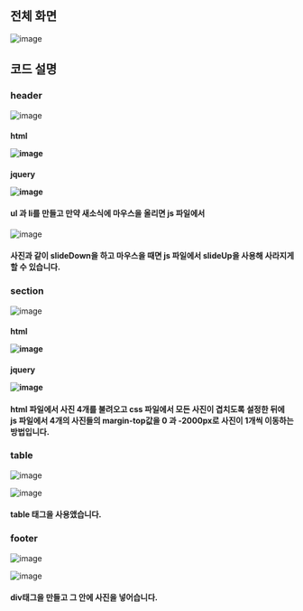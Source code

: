 <h2>전체 화면</h2>

![image](https://user-images.githubusercontent.com/97486359/176818403-63968a6c-2d40-4058-838a-9dc3d05d48cf.png)

<h2>코드 설명</h2>

<h3>header</h3>

![image](https://user-images.githubusercontent.com/97486359/176815980-7aaed007-d387-4284-86bc-822bcce87c5c.png)

<h4>html</4>

![image](https://user-images.githubusercontent.com/97486359/176827052-7a9a759c-d5e4-4116-8d93-53f2c9839eeb.png)<br>

<h4>jquery</4>

![image](https://user-images.githubusercontent.com/97486359/176827144-46f31bc8-256a-4b31-bef4-095c8672b1f0.png)


<h4>ul 과 li를 만들고 만약 새소식에 마우스을 올리면 js 파일에서</h4>

![image](https://user-images.githubusercontent.com/97486359/176805767-44623b46-8a87-48d8-bae7-b264dc00968b.png)



<h4>사진과 같이 slideDown을 하고 마우스을 때면 js 파일에서 slideUp을 사용해 사라지게 할 수 있습니다.</h4>

<h3>section</h3>

![image](https://user-images.githubusercontent.com/97486359/176810989-11a34974-f61c-4c34-bfcf-0824453a494f.png)

<h4>html</4>

![image](https://user-images.githubusercontent.com/97486359/176827484-008b1f56-8f8c-4587-95e5-5c25907beb90.png)

<h4>jquery</4>

![image](https://user-images.githubusercontent.com/97486359/176827529-f221f027-94e6-4c20-96c9-92c76f7442b7.png)

<h4>html 파일에서 사진 4개를 불려오고 css 파일에서 모든 사진이 겹치도록 설정한 뒤에 <br>
js 파일에서 4개의 사진들의 margin-top값을 0 과 -2000px로 사진이 1개씩 이동하는 방법입니다.
</h4>

<h3>table</h3>

![image](https://user-images.githubusercontent.com/97486359/176816728-3cf9d2aa-b408-46c1-8aef-814aa6e71939.png)

![image](https://user-images.githubusercontent.com/97486359/176827750-37d0be02-7cad-4c77-a3f4-409b77c9bef8.png)


<h4>table 태그을 사용앴습니다.</h4>

<h3>footer</h3>

![image](https://user-images.githubusercontent.com/97486359/176817158-41e9d8f5-33dd-4f41-b003-b0f026a6b8f1.png)

![image](https://user-images.githubusercontent.com/97486359/176827768-bf80bd7c-e740-45ff-a6df-e7001c495190.png)

<h4>div태그을 만들고 그 안에 사진을 넣어습니다.</h4>
